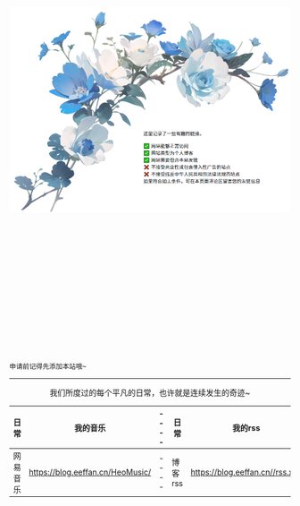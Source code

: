 <a href=""><img align="right" alt="Github stats" src="https://raw.githubusercontent.com/u0w0n/u0w0n/refs/heads/main/%E5%9B%BE%E5%BA%8A/ee.png"/></a>

```
- name: 日常
- uri: u0w0n.github.io
- avatar: https://pic2.ziyuan.wang/user/0w0/2024/09/ri_d8a069a00605f.png
- desc: 我们所度过的每个平凡的日常，也许就是连续发生的奇迹~
```
```
申请前记得先添加本站哦~
```

-----------------------

<p align="center">
我们所度过的每个平凡的日常，也许就是连续发生的奇迹~
</a></p>


| 日常 | 我的音乐 |----| 日常 | 我的rss |
|--------|--------|----|--------|--------|
| 网易音乐 | https://blog.eeffan.cn/HeoMusic/ |----| 博客rss | https://blog.eeffan.cn//rss.xml |

